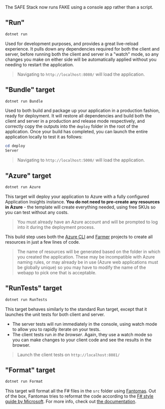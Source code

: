 The SAFE Stack now runs FAKE using a console app rather than a script.

## **"Run"**
```powershell
dotnet run
```

Used for development purposes, and provides a great live-reload experience. It pulls down any dependencies required for both the client and server, before running both the client and server in a "watch" mode, so any changes you make on either side will be automatically applied without you needing to restart the application.

> Navigating to `http://localhost:8080/` will load the application.

## **"Bundle"** target
```powershell
dotnet run Bundle
```

Used to both build and package up your application in a production fashion, ready for deployment. It will restore all dependencies and build both the client and server in a production and release mode respectively, and correctly copy the outputs into the `deploy` folder in the root of the application. Once your build has completed, you can launch the entire application locally to test it as follows:

```powershell
cd deploy
Server
```

> Navigating to `http://localhost:5000/` will load the application.

## **"Azure"** target
```powershell
dotnet run Azure
```

This target will deploy your application to Azure with a fully configured Application Insights instance. **You do not need to pre-create any resources in Azure** - the template will create everything needed, using free SKUs so you can test without any costs.

> You must already have an Azure account and will be prompted to log into it during the deployment process.

This build step uses both the [Azure CLI](https://docs.microsoft.com/en-us/cli/azure/install-azure-cli?view=azure-cli-latest) and [Farmer](https://compositionalit.github.io/farmer/) projects to create all resources in just a few lines of code.

> The name of resources will be generated based on the folder in which you created the application. These may be incompatible with Azure naming rules, or may already be in use (Azure web applications must be globally unique) so you may have to modify the name of the webapp to pick one that is acceptable.

## **"RunTests"** target
```powershell
dotnet run RunTests
```

This target behaves similarly to the standard Run target, except that it launches the unit tests for both client and server.

* The server tests will run immediately in the console, using watch mode to allow you to rapidly iterate on your tests.
* The client tests run *in the browser*. Again, they use a watch mode so you can make changes to your client code and see the results in the browser.

> Launch the client tests on `http://localhost:8081/`

## **"Format"** target
```powershell
dotnet run Format
```

This target will format all the F# files in the `src` folder using [Fantomas](https://github.com/fsprojects/fantomas). Out of the box, Fantomas tries to reformat the code according to the [F# style guide by Microsoft](https://docs.microsoft.com/en-us/dotnet/fsharp/style-guide/formatting). For more info, check out [the documentation](https://fsprojects.github.io/fantomas/docs/index.html).
